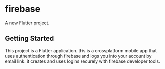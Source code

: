# firebase

A new Flutter project.

## Getting Started

This project is a Flutter application.
this is a crossplatform mobile app that uses authentication through firebase and logs you into your account by email link. it creates and uses logins securely with firebase developer tools. 
